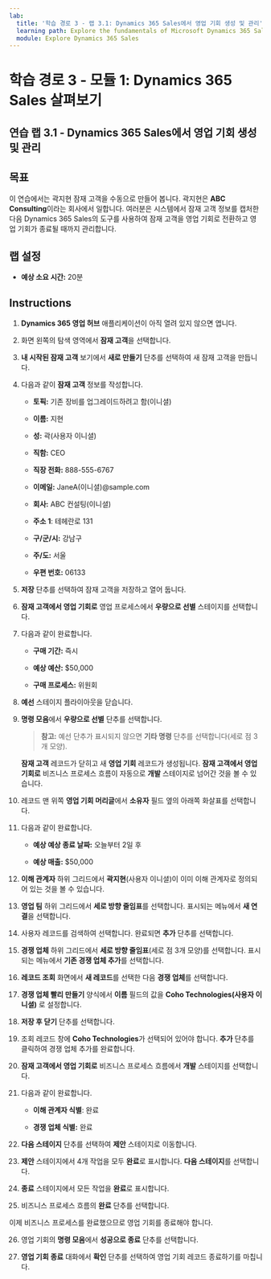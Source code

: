 ```yaml
---
lab:
  title: '학습 경로 3 - 랩 3.1: Dynamics 365 Sales에서 영업 기회 생성 및 관리'
  learning path: Explore the fundamentals of Microsoft Dynamics 365 Sales
  module: Explore Dynamics 365 Sales
---
```



학습 경로 3 - 모듈 1: Dynamics 365 Sales 살펴보기
========================

## 연습 랩 3.1 - Dynamics 365 Sales에서 영업 기회 생성 및 관리 

## 목표

이 연습에서는 곽지현 잠재 고객을 수동으로 만들어 봅니다. 곽지현은 **ABC Consulting**이라는 회사에서 일합니다. 여러분은 시스템에서 잠재 고객 정보를 캡처한 다음 Dynamics 365 Sales의 도구를 사용하여 잠재 고객을 영업 기회로 전환하고 영업 기회가 종료될 때까지 관리합니다.

## 랩 설정

  - **예상 소요 시간:** 20분

## Instructions

1. **Dynamics 365 영업 허브** 애플리케이션이 아직 열려 있지 않으면 엽니다.

2. 화면 왼쪽의 탐색 영역에서 **잠재 고객**을 선택합니다.

3. **내 시작된 잠재 고객** 보기에서 **새로 만들기** 단추를 선택하여 새 잠재 고객을 만듭니다.

4. 다음과 같이 **잠재 고객** 정보를 작성합니다.

    - **토픽:** 기존 장비를 업그레이드하려고 함(이니셜)

    - **이름:** 지현

    - **성:** 곽(사용자 이니셜)

    - **직함:** CEO

    - **직장 전화:** 888-555-6767

    - **이메일:** JaneA(이니셜)@sample.com

    - **회사:** ABC 컨설팅(이니셜)

    - **주소 1**: 테헤란로 131

    - **구/군/시:** 강남구

    - **주/도:** 서울

    - **우편 번호:** 06133

5. **저장** 단추를 선택하여 잠재 고객을 저장하고 열어 둡니다.

6. **잠재 고객에서 영업 기회로** 영업 프로세스에서 **우량으로 선별** 스테이지를 선택합니다.

7. 다음과 같이 완료합니다.

    - **구매 기간:** 즉시

    - **예상 예산:** $50,000

    - **구매 프로세스:** 위원회

8. **예선** 스테이지 플라이아웃을 닫습니다.

9. **명령 모음**에서 **우량으로 선별** 단추를 선택합니다.

    > **참고:** 예선 단추가 표시되지 않으면 **기타 명령** 단추를 선택합니다(세로 점 3개 모양).

    **잠재 고객** 레코드가 닫히고 새 **영업 기회** 레코드가 생성됩니다. **잠재 고객에서 영업 기회로** 비즈니스 프로세스 흐름이 자동으로 **개발** 스테이지로 넘어간 것을 볼 수 있습니다.

10. 레코드 맨 위쪽 **영업 기회 머리글**에서 **소유자** 필드 옆의 아래쪽 화살표를 선택합니다.

11. 다음과 같이 완료합니다.

    - **예상 예상 종료 날짜:** 오늘부터 2일 후

    - **예상 매출:** $50,000

12. **이해 관계자** 하위 그리드에서 **곽지현**(사용자 이니셜)이 이미 이해 관계자로 정의되어 있는 것을 볼 수 있습니다.

13. **영업 팀** 하위 그리드에서 **세로 방향 줄임표**를 선택합니다. 표시되는 메뉴에서 **새 연결**을 선택합니다.

14. 사용자 레코드를 검색하여 선택합니다. 완료되면 **추가** 단추를 선택합니다.

15. **경쟁 업체** 하위 그리드에서 **세로 방향 줄임표**(세로 점 3개 모양)를 선택합니다. 표시되는 메뉴에서 **기존 경쟁 업체 추가**를 선택합니다.

16. **레코드 조회** 화면에서 **새 레코드**를 선택한 다음 **경쟁 업체**를 선택합니다.

17. **경쟁 업체 빨리 만들기** 양식에서 **이름** 필드의 값을 **Coho Technologies(사용자 이니셜)** 로 설정합니다.

18. **저장 후 닫기** 단추를 선택합니다.

19. 조회 레코드 창에 **Coho Technologies**가 선택되어 있어야 합니다. **추가** 단추를 클릭하여 경쟁 업체 추가를 완료합니다.

20. **잠재 고객에서 영업 기회로** 비즈니스 프로세스 흐름에서 **개발** 스테이지를 선택합니다.

21. 다음과 같이 완료합니다.

    - **이해 관계자 식별**: 완료

    - **경쟁 업체 식별:** 완료

22. **다음 스테이지** 단추를 선택하여 **제안** 스테이지로 이동합니다.

23. **제안** 스테이지에서 4개 작업을 모두 **완료**로 표시합니다. **다음 스테이지**를 선택합니다.

24. **종료** 스테이지에서 모든 작업을 **완료**로 표시합니다.

25. 비즈니스 프로세스 흐름의 **완료** 단추를 선택합니다.

이제 비즈니스 프로세스를 완료했으므로 영업 기회를 종료해야 합니다.

26. 영업 기회의 **명령 모음**에서 **성공으로 종료** 단추를 선택합니다.

27. **영업 기회 종료** 대화에서 **확인** 단추를 선택하여 영업 기회 레코드 종료하기를 마칩니다.
